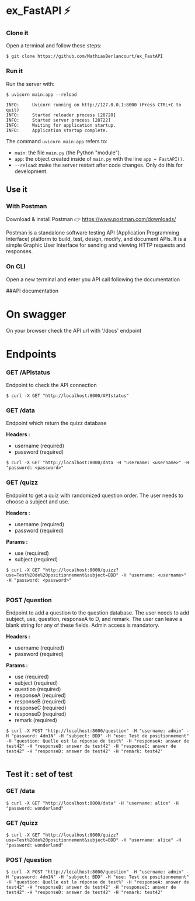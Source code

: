 # ex_FastAPI ⚡️

### Clone it

Open a terminal and follow these steps:

```console
$ git clone https://github.com/MathiasBerlancourt/ex_FastAPI

```

### Run it

Run the server with:

<div class="termy">

```console
$ uvicorn main:app --reload

INFO:     Uvicorn running on http://127.0.0.1:8000 (Press CTRL+C to quit)
INFO:     Started reloader process [28720]
INFO:     Started server process [28722]
INFO:     Waiting for application startup.
INFO:     Application startup complete.
```

</div>

The command `uvicorn main:app` refers to:

- `main`: the file `main.py` (the Python "module").
- `app`: the object created inside of `main.py` with the line `app = FastAPI()`.
- `--reload`: make the server restart after code changes. Only do this for development.

## Use it

### With Postman

Download & install Postman 👉 <https://www.postman.com/downloads/>

Postman is a standalone software testing API (Application Programming Interface) platform to build, test, design, modify, and document APIs. It is a simple Graphic User Interface for sending and viewing HTTP requests and responses.

### On CLI

Open a new terminal and enter you API call following the documentation

##API documentation

# On swagger

On your browser check the API url with '/docs' endpoint

# Endpoints

### GET /APIstatus

Endpoint to check the API connection

```console
$ curl -X GET "http://localhost:8000/APIstatus"

```

### GET /data

Endpoint which return the quizz database

<b>Headers :</b>

- username (required)
- password (required)

```console
$ curl -X GET "http://localhost:8000/data -H "username: <username>" -H "password: <password>"

```

### GET /quizz

Endpoint to get a quiz with randomized question order. The user needs to choose a subject and use.

<b>Headers :</b>

- username (required)
- password (required)

<b>Params :</b>

- use (required)
- subject (required)

```console
$ curl -X GET "http://localhost:8000/quizz?use=Test%20de%20positionnement&subject=BDD" -H "username: <username>" -H "password: <password>"


```

### POST /question

Endpoint to add a question to the question database. The user needs to add subject, use, question, responseA to D, and remark. The user can leave a blank string for any of these fields. Admin access is mandatory.

<b>Headers :</b>

- username (required)
- password (required)

<b>Params :</b>

- use (required)
- subject (required)
- question (required)
- responseA (required)
- responseB (required)
- responseC (required)
- responseD (required)
- remark (required)

```console
$ curl -X POST "http://localhost:8000/question" -H "username: admin" -H "password: 4dm1N" -H "subject: BDD" -H "use: Test de positionnement" -H "question: Quelle est la réponse de test%" -H "responseA: answer de test42" -H "responseB: answer de test42" -H "responseC: answer de test42" -H "responseD: answer de test42" -H "remark: test42"


```

## Test it : set of test

### GET /data

```console
$ curl -X GET "http://localhost:8000/data" -H "username: alice" -H "password: wonderland"

```

### GET /quizz

```console
$ curl -X GET "http://localhost:8000/quizz?use=Test%20de%20positionnement&subject=BDD" -H "username: alice" -H "password: wonderland"

```

### POST /question

```console
$ curl -X POST "http://localhost:8000/question" -H "username: admin" -H "password: 4dm1N" -H "subject: BDD" -H "use: Test de positionnement" -H "question: Quelle est la réponse de test%" -H "responseA: answer de test42" -H "responseB: answer de test42" -H "responseC: answer de test42" -H "responseD: answer de test42" -H "remark: test42"

```
